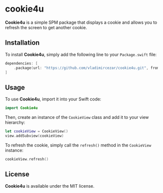 # cookie4u

**Cookie4u** is a simple SPM package that displays a cookie and allows you to refresh the screen to get another cookie.

## Installation

To install **Cookie4u**, simply add the following line to your `Package.swift` file:

```swift
dependencies: [
    .package(url: "https://github.com/vladimircezar/cookie4u.git", from: "1.0.0")
]
```
## Usage

To use **Cookie4u**, import it into your Swift code:

```swift
import Cookie4u
```

Then, create an instance of the `CookieView` class and add it to your view hierarchy:

```swift
let cookieView = CookieView()
view.addSubview(cookieView)
````

To refresh the cookie, simply call the `refresh()` method in the `CookieView` instance:

```swift
cookieView.refresh()
```

## License

**Cookie4u** is available under the MIT license.
